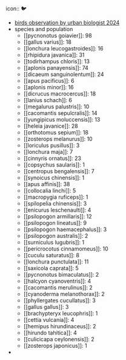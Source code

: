 icon:: 🐦

- [birds observation by urban biologist 2024](https://ipfs.io/ipfs/QmUQWE2PB5bDkCCRJ6imBbsdMCRWD6p1nyya9yxvBhUAWA)
- species and population
	- [[pycnonotus goiavier]]: 98
	- [[gallus varius]]: 18
	- [[lonchura leucogastroides]]: 16
	- [[rhipidura javanica]]: 31
	- [[todirhampus chloris]]: 13
	- [[aplonis panayensis]]: 74
	- [[dicaeum sanguinolentum]]: 24
	- [[apus pacificus]]: 6
	- [[aplonis minor]]: 16
	- [[dicrucus macrocercus]]: 18
	- [[lanius schach]]: 6
	- [[megalurus palustris]]: 10
	- [[cacomantis sepulcralis]]: 14
	- [[yungipicus moluccensis]]: 13
	- [[heleia javanice]]: 28
	- [[orthotomus sepium]]: 18
	- [[zosterops melanurus]]: 10
	- [[loriculus pusillus]]: 3
	- [[lonchura maja]]: 7
	- [[cinnyris ornatus]]: 23
	- [[copsychus saularis]]: 1
	- [[centropus bengalensis]]: 7
	- [[synoicus chinensis]]: 1
	- [[apus affinis]]: 38
	- [[collocalia linchi]]: 5
	- [[macropygia ruficeps]]: 1
	- [[spilopelia chinensis]]: 3
	- [[enicurus leschenaulti]]: 4
	- [[psilopogon armillaris]]: 12
	- [[psilopogon lineatus]]: 9
	- [[psilopogon haemacephalus]]: 3
	- [[psilopogon australis]]: 2
	- [[surniculus lugubris]]: 1
	- [[pericrocotus cinnamomeus]]: 10
	- [[cuculu saturatus]]: 8
	- [[lonchura punctulata]]: 11
	- [[saxicola caprata]]: 5
	- [[pycnonotus bimaculatus]]: 2
	- [[halcyon cyanoventris]]: 4
	- [[cacomantis merulinus]]: 2
	- [[cyanoderma melanothorax]]: 2
	- [[phyllergates cucullatus]]: 3
	- [[gallus gallus]]: 3
	- [[brachypteryx leucophris]]: 1
	- [[cettia vulcania]]: 4
	- [[hemipus hirundinaceus]]: 2
	- [[hirundo tahitica]]: 4
	- [[culicicapa ceylonensis]]: 2
	- [[zosterops japonicus]]: 1
-